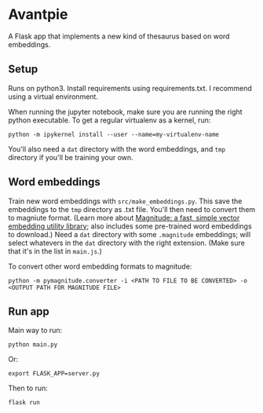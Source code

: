 # Avantpie

A Flask app that implements a new kind of thesaurus based on word embeddings.

## Setup

Runs on python3. Install requirements using requirements.txt. I recommend using a virtual environment.

When running the jupyter notebook, make sure you are running the right python executable. To get a regular virtualenv as a kernel, run:

`python -m ipykernel install --user --name=my-virtualenv-name`

You'll also need a `dat` directory with the word embeddings, and `tmp` directory if you'll be training your own.

## Word embeddings

Train new word embeddings with `src/make_embeddings.py`. This save the embeddings to the `tmp` directory as .txt file. You'll then need to convert them to magniute format. (Learn more about [Magnitude: a fast, simple vector embedding utility library](https://github.com/plasticityai/magnitude); also includes some pre-trained word embeddings to download.) Need a `dat` directory with some `.magnitude` embeddings; will select whatevers in the `dat` directory with the right extension. (Make sure that it's in the list in `main.js`.)

To convert other word embedding formats to magnitude:

`python -m pymagnitude.converter -i <PATH TO FILE TO BE CONVERTED> -o <OUTPUT PATH FOR MAGNITUDE FILE>`


## Run app

Main way to run:

`python main.py`

Or:

`export FLASK_APP=server.py`

Then to run:

`flask run`
